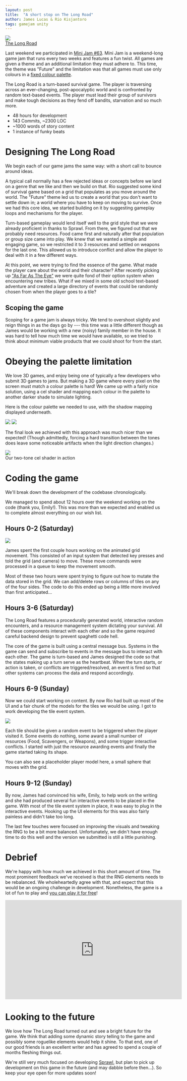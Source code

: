 ```yaml
---
layout: post
title:  "A short stop on The Long Road"
author: James Lucas & Rio Kisjantoro
tags: gamejam unity
---
```


<img src="{{ site.baseurl }}/assets/images/posts/3/LongRoadJumpHD.gif" class="centered-full">\
[The Long Road](https://www.glasstomegames.co.uk/home/the-long-road)

Last weekend we participated in [Mini Jam #63](https://itch.io/jam/mini-jam-63-future). Mini Jam is a weekend-long game jam that runs every two weeks and features a fun twist. All games are given a theme and an additional limitation they must adhere to. This time, the theme was "Future" and the limitation was that all games must use only colours in a [fixed colour palette](https://lospec.com/palette-list/arcade-standard-29).

The Long Road is a turn-based survival game. The player is traversing across an ever-changing, post-apocalyptic world and is confronted by random text-based events. The player must lead their group of survivors and make tough decisions as they fend off bandits, starvation and so much more. 

- 48 hours for development
- 143 Commits, ~2300 LOC
- ~1000 words of story content
- 1 instance of funky beats


# Designing The Long Road

We begin each of our game jams the same way: with a short call to bounce around ideas.

A typical call normally has a few rejected ideas or concepts before we land on a genre that we like and then we build on that. Rio suggested some kind of survival game based on a grid that populates as you move around the world. The "Future" theme led us to create a world that you don't want to settle down in; a world where you have to keep on moving to survive. Once we had this core idea, we started building on it by suggesting gameplay loops and mechanisms for the player.

Turn-based gameplay would lend itself well to the grid style that we were already proficient in thanks to Sprawl. From there, we figured out that we probably need resources. Food came first and naturally after that population or group size came into play. We knew that we wanted a simple and engaging game, so we restricted it to 3 resources and settled on weapons for the last one. This allowed us to introduce conflict and allow the player to deal with it in a few different ways. 

At this point, we were trying to find the essence of the game. What made the player care about the world and their character? After recently picking up ["As Far As The Eye"](https://store.steampowered.com/app/1119700/As_Far_As_The_Eye/) we were quite fond of their option system when encountering new tribes. What if we mixed in some old school text-based adventure and created a large directory of events that could be randomly chosen from when the player goes to a tile?


## Scoping the game

Scoping for a game jam is always tricky. We tend to overshoot slightly and reign things in as the days go by --- this time was a little different though as James would be working with a new (noisy) family member in the house. It was hard to tell how much time we would have available, so we tried to think about minimum viable products that we could shoot for from the start.

# Obeying the palette limitation

We love 3D games, and enjoy being one of typically a few developers who submit 3D games to jams. But making a 3D game where every pixel on the screen must match a colour palette is hard! We came up with a fairly nice solution, using a cel shader and mapping each colour in the palette to another darker shade to simulate lighting.

Here is the colour palette we needed to use, with the shadow mapping displayed underneath.

<img src="{{ site.baseurl }}/assets/images/posts/3/Palette_long_road.png" class="centered">
<img src="{{ site.baseurl }}/assets/images/posts/3/Palette_shadows_long_road.png" class="centered">

The final look we achieved with this approach was much nicer than we expected! (Though admittedly, forcing a hard transition between the tones does leave some noticeable artifacts when the light direction changes.)

<img src="{{ site.baseurl }}/assets/images/posts/3/CelShading.gif" class="centered">\
Our two-tone cel shader in action


# Coding the game

We'll break down the development of the codebase chronologically. 

We managed to spend about 12 hours over the weekend working on the code (thank you, Emily!). This was more than we expected and enabled us to complete almost everything on our wish list.

## Hours 0-2 (Saturday)

<img src="{{ site.baseurl }}/assets/images/posts/3/Grid-Plane-Movement.gif" class="wrap-left">

James spent the first couple hours working on the animated grid movement. This consisted of an input system that detected key presses and told the grid (and camera) to move. These move commands were processed in a queue to keep the movement smooth.

Most of these two hours were spent trying to figure out how to mutate the data stored in the grid. We can add/delete rows or columns of tiles on any of the four sides. The code to do this ended up being a little more involved than first anticipated...

## Hours 3-6 (Saturday)

The Long Road features a procedurally generated world, interactive random encounters, and a resource management system dictating your survival. All of these components interact with each other and so the game required careful backend design to prevent spaghetti code hell.

The core of the game is built using a central message bus. Systems in the game can send and subscribe to events in the message bus to interact with each other. The game is turn-based and James designed the code so that the states making up a turn serve as the heartbeat. When the turn starts, or action is taken, or conflicts are triggered/resolved, an event is fired so that other systems can process the data and respond accordingly.

## Hours 6-9 (Sunday)

Now we could start working on content. By now Rio had built up most of the UI and a fair chunk of the models for the tiles we would be using. I got to work developing the tile event system.

<img src="{{ site.baseurl }}/assets/images/posts/3/LongRoadEarlyConflicts.gif" class="wrap-right">

Each tile should be given a random event to be triggered when the player visited it. Some events do nothing, some award a small number of resources (Food, Scavengers, or Weapons), and some trigger interactive conflicts. I started with just the resource awarding events and finally the game started taking its shape.

You can also see a placeholder player model here, a small sphere that moves with the grid.

## Hours 9-12 (Sunday)

By now, James had convinced his wife, Emily, to help work on the writing and she had produced several fun interactive events to be placed in the game. With most of the tile event system in place, it was easy to plug in the interactive events. Hooking up the UI elements for this was also fairly painless and didn't take too long.

The last few touches were focused on improving the visuals and tweaking the RNG to be a bit more balanced. Unfortunately, we didn't have enough time to do this well and the version we submitted is still a little punishing.

# Debrief

We're happy with how much we achieved in this short amount of time. The most prominent feedback we've received is that the RNG elements needs to be rebalanced. We wholeheartedly agree with that, and expect that this would be an ongoing challenge in development. Nonetheless, the game is a lot of fun to play and [you can play it for free](https://necrosaint.itch.io/the-long-road)!

<div class="centered">
<iframe width="560" height="315" src="https://www.youtube.com/embed/W9NBeaDsniY" frameborder="0" allow="accelerometer; autoplay; clipboard-write; encrypted-media; gyroscope; picture-in-picture" allowfullscreen></iframe>
</div>

# Looking to the future

We love how The Long Road turned out and see a bright future for the game. We think that adding some dynamic story telling to the game and possibly some roguelike elements would help it shine. To that end, one of our good friends is an excellent writer and has agreed to spend a couple of months fleshing things out.

We're still very much focused on developing [Sprawl](https://www.glasstomegames.co.uk/home/sprawl), but plan to pick up development on this game in the future (and may dabble before then...). So keep your eye open for more updates soon!
